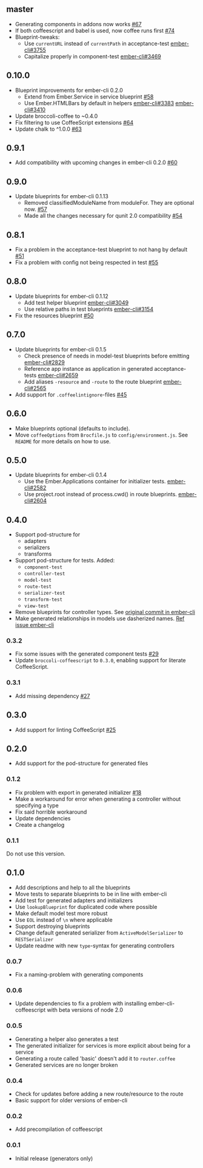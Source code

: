 ## master
+ Generating components in addons now works [#67](https://github.com/kimroen/ember-cli-coffeescript/pull/67)
+ If both coffeescript and babel is used, now coffee runs first [#74](https://github.com/kimroen/ember-cli-coffeescript/pull/74)
+ Blueprint-tweaks:
  + Use `currentURL` instead of `currentPath` in acceptance-test [ember-cli#3755](https://github.com/ember-cli/ember-cli/pull/3755)
  + Capitalize properly in component-test [ember-cli#3469](https://github.com/ember-cli/ember-cli/pull/3469)

## 0.10.0
+ Blueprint improvements for ember-cli 0.2.0
  + Extend from Ember.Service in service blueprint [#58](https://github.com/kimroen/ember-cli-coffeescript/pull/58)
  + Use Ember.HTMLBars by default in helpers [ember-cli#3383](https://github.com/ember-cli/ember-cli/pull/3383) [ember-cli#3410](https://github.com/ember-cli/ember-cli/pull/3410)
+ Update broccoli-coffee to ~0.4.0
+ Fix filtering to use CoffeeScript extensions [#64](https://github.com/kimroen/ember-cli-coffeescript/pull/64)
+ Update chalk to ^1.0.0 [#63](https://github.com/kimroen/ember-cli-coffeescript/pull/63)

## 0.9.1
+ Add compatibility with upcoming changes in ember-cli 0.2.0 [#60](https://github.com/kimroen/ember-cli-coffeescript/pull/60)

## 0.9.0
+ Update blueprints for ember-cli 0.1.13
  + Removed classifiedModuleName from moduleFor. They are optional now. [#57](https://github.com/kimroen/ember-cli-coffeescript/pull/57)
  + Made all the changes necessary for qunit 2.0 compatibility [#54](https://github.com/kimroen/ember-cli-coffeescript/pull/54)

## 0.8.1
+ Fix a problem in the acceptance-test blueprint to not hang by default [#51](https://github.com/kimroen/ember-cli-coffeescript/pull/51)
+ Fix a problem with config not being respected in test [#55](https://github.com/kimroen/ember-cli-coffeescript/pull/55)

## 0.8.0
+ Update blueprints for ember-cli 0.1.12
  + Add test helper blueprint [ember-cli#3049](https://github.com/ember-cli/ember-cli/pull/3049)
  + Use relative paths in test blueprints [ember-cli#3154](https://github.com/ember-cli/ember-cli/pull/3154)
+ Fix the resources blueprint [#50](https://github.com/kimroen/ember-cli-coffeescript/pull/50)

## 0.7.0
+ Update blueprints for ember-cli 0.1.5
  + Check presence of needs in model-test blueprints before emitting [ember-cli#2829](https://github.com/ember-cli/ember-cli/pull/2829)
  + Reference app instance as application in generated acceptance-tests [ember-cli#2659](https://github.com/ember-cli/ember-cli/pull/2659)
  + Add aliases `-resource` and `-route` to the route blueprint [ember-cli#2565](https://github.com/ember-cli/ember-cli/pull/2565)
+ Add support for `.coffeelintignore`-files [#45](https://github.com/kimroen/ember-cli-coffeescript/pull/45)

## 0.6.0
+ Make blueprints optional (defaults to include).
+ Move `coffeeOptions` from `Brocfile.js` to `config/environment.js`. See `README`
for more details on how to use.

## 0.5.0
+ Update blueprints for ember-cli 0.1.4
  + Use the Ember.Applications container for initializer tests. [ember-cli#2582](https://github.com/stefanpenner/ember-cli/pull/2582)
  + Use project.root instead of process.cwd() in route blueprints. [ember-cli#2604](https://github.com/stefanpenner/ember-cli/pull/2604)

## 0.4.0
+ Support pod-structure for
  + adapters
  + serializers
  + transforms
+ Support pod-structure for tests. Added:
  + `component-test`
  + `controller-test`
  + `model-test`
  + `route-test`
  + `serializer-test`
  + `transform-test`
  + `view-test`
+ Remove blueprints for controller types. See [original commit in ember-cli](https://github.com/stefanpenner/ember-cli/commit/4070bfa0e524df00fcea6ca7fc7cafb5f3858ac2)
+ Make generated relationships in models use dasherized names. [Ref issue ember-cli](https://github.com/stefanpenner/ember-cli/issues/2350)

### 0.3.2
+ Fix some issues with the generated component tests [#29](https://github.com/kimroen/ember-cli-coffeescript/pull/29)
+ Update `broccoli-coffeescript` to `0.3.0`, enabling support for literate CoffeeScript.

### 0.3.1
+ Add missing dependency [#27](https://github.com/kimroen/ember-cli-coffeescript/pull/27)

## 0.3.0
+ Add support for linting CoffeeScript [#25](https://github.com/kimroen/ember-cli-coffeescript/pull/25)

## 0.2.0
+ Add support for the pod-structure for generated files

### 0.1.2
+ Fix problem with export in generated initializer [#18](https://github.com/kimroen/ember-cli-coffeescript/pull/18)
+ Make a workaround for error when generating a controller without specifying a type
+ Fix said horrible workaround
+ Update dependencies
+ Create a changelog

### 0.1.1
Do not use this version.

## 0.1.0
+ Add descriptions and help to all the blueprints
+ Move tests to separate blueprints to be in line with ember-cli
+ Add test for generated adapters and initializers
+ Use `lookupBlueprint` for duplicated code where possible
+ Make default model test more robust
+ Use `EOL` instead of `\n` where applicable
+ Support destroying blueprints
+ Change default generated serializer from `ActiveModelSerializer` to `RESTSerializer`
+ Update readme with new `type`-syntax for generating controllers

### 0.0.7
+ Fix a naming-problem with generating components

### 0.0.6
+ Update dependencies to fix a problem with installing ember-cli-coffeescript with beta versions of node 2.0

### 0.0.5
+ Generating a helper also generates a test
+ The generated initializer for services is more explicit about being for a service
+ Generating a route called 'basic' doesn't add it to `router.coffee`
+ Generated services are no longer broken

### 0.0.4
+ Check for updates before adding a new route/resource to the route
+ Basic support for older versions of ember-cli

### 0.0.2
+ Add precompilation of coffeescript

### 0.0.1
+ Initial release (generators only)
